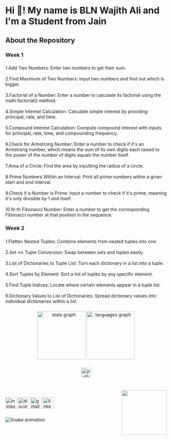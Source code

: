 <h1 align="left">Hi 👋! My name is BLN Wajith Ali and I'm a Student from Jain</h1>

###

<h2 align="left">About the Repository</h2>

###

<h3 align="left">Week 1</h3>

###

<p align="left">1.Add Two Numbers: Enter two numbers to get their sum.<br><br>2.Find Maximum of Two Numbers: Input two numbers and find out which is bigger.<br><br>3.Factorial of a Number: Enter a number to calculate its factorial using the math.factorial() method.<br><br>4.Simple Interest Calculation: Calculate simple interest by providing principal, rate, and time.<br><br>5.Compound Interest Calculation: Compute compound interest with inputs for principal, rate, time, and compounding frequency.<br><br>6.Check for Armstrong Number: Enter a number to check if it's an Armstrong number, which means the sum of its own digits each raised to the power of the number of digits equals the number itself.<br><br>7.Area of a Circle: Find the area by inputting the radius of a circle.<br><br>8.Prime Numbers Within an Interval: Print all prime numbers within a given start and end interval.<br><br>9.Check if a Number is Prime: Input a number to check if it's prime, meaning it's only divisible by 1 and itself.<br><br>10.N-th Fibonacci Number: Enter a number to get the corresponding Fibonacci number at that position in the sequence.</p>

###

<h3 align="left">Week 2</h3>

###

<p align="left">1.Flatten Nested Tuples: Combine elements from nested tuples into one.<br><br>2.Set <-> Tuple Conversion: Swap between sets and tuples easily.<br><br>3.List of Dictionaries to Tuple List: Turn each dictionary in a list into a tuple.<br><br>4.Sort Tuples by Element: Sort a list of tuples by any specific element.<br><br>5.Find Tuple Indices: Locate where certain elements appear in a tuple list.<br><br>6.Dictionary Values to List of Dictionaries: Spread dictionary values into individual dictionaries within a list.</p>

###

<div align="center">
  <img src="https://github-readme-stats.vercel.app/api?username=BLNWajith&hide_title=false&hide_rank=false&show_icons=true&include_all_commits=true&count_private=true&disable_animations=false&theme=dracula&locale=en&hide_border=false&order=1" height="150" alt="stats graph"  />
  <img src="https://github-readme-stats.vercel.app/api/top-langs?username=BLNWajith&locale=en&hide_title=false&layout=compact&card_width=320&langs_count=5&theme=dracula&hide_border=false&order=2" height="150" alt="languages graph"  />
</div>

###

<div align="center">
  <img src="https://cdn.jsdelivr.net/gh/devicons/devicon/icons/python/python-original.svg" height="30" alt="python logo"  />
</div>

###

<br clear="both">

<img align="right" height="140" src="https://camo.githubusercontent.com/7de37139d0b4c1ce40865e799b446c0e963a3dd8fb68d239707237c40604fa3d/68747470733a2f2f63646e2e6472696262626c652e636f6d2f75736572732f3733303730332f73637265656e73686f74732f363538313234332f6176656e746f2e676966"  />

###

<div align="left">
  <img src="https://img.shields.io/static/v1?message=Instagram&logo=instagram&label=&color=E4405F&logoColor=white&labelColor=&style=for-the-badge" height="35" alt="instagram logo"  />
  <img src="https://img.shields.io/static/v1?message=Discord&logo=discord&label=&color=7289DA&logoColor=white&labelColor=&style=for-the-badge" height="35" alt="discord logo"  />
  <img src="https://img.shields.io/static/v1?message=Gmail&logo=gmail&label=&color=D14836&logoColor=white&labelColor=&style=for-the-badge" height="35" alt="gmail logo"  />
  <img src="https://img.shields.io/static/v1?message=LinkedIn&logo=linkedin&label=&color=0077B5&logoColor=white&labelColor=&style=for-the-badge" height="35" alt="linkedin logo"  />
</div>

###

<img src="https://raw.githubusercontent.com/BLNWajith/BLNWajith/output/snake.svg" alt="Snake animation" />

###
